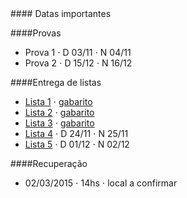 
<div class="panel-heading">
#### Datas importantes
</div>

<div class="panel-body">

####Provas
- Prova 1 $\cdot$ D 03/11 $\cdot$ N 04/11
- Prova 2 $\cdot$ D 15/12 $\cdot$ N 16/12

####Entrega de listas

- [Lista 1](/bio208/static/pdfs/roteiros_listas/2014-roteiro-pratica1.pdf) $\cdot$ [gabarito](/bio208/static/pdfs/roteiros_listas/lista1_gabarito.pdf)
- [Lista 2](/bio208/static/pdfs/roteiros_listas/lista2.pdf) $\cdot$ [gabarito](/bio208/static/pdfs/roteiros_listas/lista2_gabarito.pdf)
- [Lista 3](/bio208/static/pdfs/roteiros_listas/lista3.pdf) $\cdot$ [gabarito](/bio208/static/pdfs/roteiros_listas/lista3_gabarito.pdf)
- [Lista 4](/bio208/static/pdfs/roteiros_listas/lista4.pdf) $\cdot$ D 24/11 $\cdot$ N 25/11
- [Lista 5](/bio208/static/pdfs/roteiros_listas/lista5.pdf) $\cdot$ D 01/12 $\cdot$ N 02/12

####Recuperação

- 02/03/2015 $\cdot$ 14hs $\cdot$ local a confirmar


</div>
